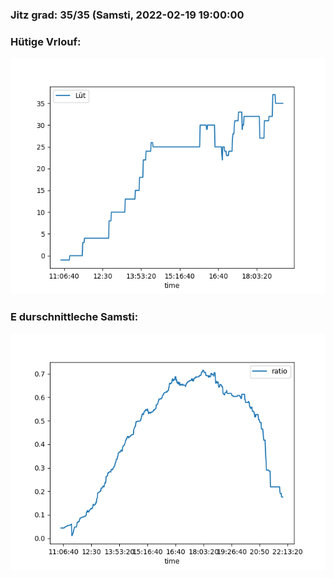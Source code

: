 ### Jitz grad: 35/35 (Samsti, 2022-02-19 19:00:00

### Hütige Vrlouf:
![Graph](Today.png)

### E durschnittleche Samsti:
![Graph](Samsti.png)